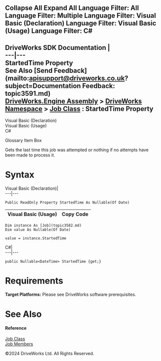        

 Collapse All Expand All  Language Filter: All  Language Filter: Multiple  Language Filter: Visual Basic (Declaration) Language Filter: Visual Basic (Usage) Language Filter: C#  
---  
DriveWorks SDK Documentation  |   
---|---  
StartedTime Property   
See Also [Send Feedback](mailto:apisupport@driveworks.co.uk?subject=Documentation Feedback: topic3591.md)  
[DriveWorks.Engine Assembly](topic2156.md) > [DriveWorks Namespace](topic2159.md) > [Job Class](topic3582.md) : StartedTime Property  
---  
  
Visual Basic (Declaration)    
Visual Basic (Usage)    
C# 

Glossary Item Box

Gets the last time this job was attempted or nothing if no attempts have been made to process it. 

# Syntax

Visual Basic (Declaration)|   
---|---  
      
    
    Public ReadOnly Property StartedTime As Nullable(Of Date)  
  
Visual Basic (Usage)| Copy Code  
---|---  
      
    
    Dim instance As [Job](topic3582.md)
    Dim value As Nullable(Of Date)
     
    value = instance.StartedTime  
  
C#|   
---|---  
      
    
    public Nullable<DateTime> StartedTime {get;}  
  
# Requirements

**Target Platforms:** Please see DriveWorks software prerequisites.

# See Also

#### Reference

[Job Class](topic3582.md)   
[Job Members](topic3583.md)

©2024 DriveWorks Ltd. All Rights Reserved.
